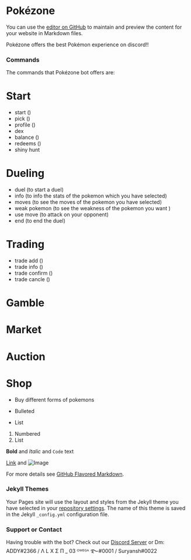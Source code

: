# Pokézone
You can use the [editor on GitHub](https://github.com/dn-noob/Pokezone/edit/gh-pages/index.md) to maintain and preview the content for your website in Markdown files.

Pokézone offers the best Pokémon experience on discord!!

### Commands

The commands that Pokézone bot offers are:
# Start
- start ()
- pick ()
- profile ()
- dex
- balance ()
- redeems ()
- shiny hunt


# Dueling 
- duel (to start a duel)
- info (to info the stats of the pokemon which you have selected)
- moves (to see the moves of the pokemon you have selected)
- weak pokemon (to see the weakness of the pokemon you want )
- use move (to attack on your opponent)
- end (to end the duel)

# Trading
- trade add ()
- trade info ()
- trade confirm ()
- trade cancle ()



# Gamble
# Market 
# Auction 
# Shop
- Buy different forms of pokemons 
 

- Bulleted
- List

1. Numbered
2. List

**Bold** and _Italic_ and `Code` text

[Link](url) and ![Image](src)


For more details see [GitHub Flavored Markdown](https://guides.github.com/features/mastering-markdown/).

### Jekyll Themes

Your Pages site will use the layout and styles from the Jekyll theme you have selected in your [repository settings](https://github.com/dn-noob/Pokezone/settings/pages). The name of this theme is saved in the Jekyll `_config.yml` configuration file.

### Support or Contact

Having trouble with the bot? Check out our [Discord Server](https://discord.gg/5pBCUkQsvH) or Dm: ADDY#2366 / Λ L X Σ Π _ 03   ᴼᴹᴱᴳᴬ ࿐#0001 / Suryansh#0022
